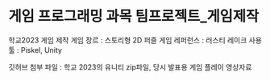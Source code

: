 # 게임 프로그래밍 과목 팀프로젝트_게임제작

학교2023 게임 제작
게임 장르 : 스토리형 2D 퍼즐 게임
레퍼런스 : 러스티 레이크
사용 툴 : Piskel, Unity

깃허브 첨부 파일 : 학교 2023의 유니티 zip파일, 당시 발표용 게임 플레이 영상자료
